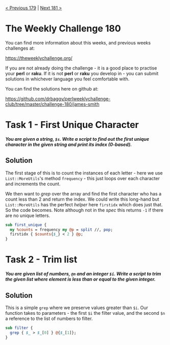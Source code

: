 [< Previous 179](https://github.com/drbaggy/perlweeklychallenge-club/tree/master/challenge-179/james-smith) |
[Next 181 >](https://github.com/drbaggy/perlweeklychallenge-club/tree/master/challenge-181/james-smith)

# The Weekly Challenge 180

You can find more information about this weeks, and previous weeks challenges at:

  https://theweeklychallenge.org/

If you are not already doing the challenge - it is a good place to practise your
**perl** or **raku**. If it is not **perl** or **raku** you develop in - you can
submit solutions in whichever language you feel comfortable with.

You can find the solutions here on github at:

https://github.com/drbaggy/perlweeklychallenge-club/tree/master/challenge-180/james-smith

# Task 1 - First Unique Character

***You are given a string, `$s`.  Write a script to find out the first unique character in the given string and print its index (0-based).***

## Solution

The first stage of this is to count the instances of each letter - here we use `List::MoreUtils`'s method `frequency` - this just loops over each character and increments the count.

We then want to *grep* over the array and find the first character who has a count less than 2 and return the index. We could write this long-hand but `List::MoreUtils` has the perfect *helper* here `firstidx` which does just that. So the code becomes. Note although not in the *spec* this returns `-1` if there are no unique letters.

```perl
sub first_unique {
  my %counts = frequency my @p = split //, pop;
  firstidx { $counts{$_} < 2 } @p;
}
```

# Task 2 - Trim list

***You are given list of numbers, `@n` and an integer `$i`.  Write a script to trim the given list where element is less than or equal to the given integer.***

## Solution

This is a simple `grep` where we preserve values greater than `$i`. Our function takes to parameters - the first `$i` the filter value, and the second `$n` a reference to the list of numbers to filter.

```perl
sub filter {
  grep { $_ > $_[0] } @{$_[1]};
}
```
